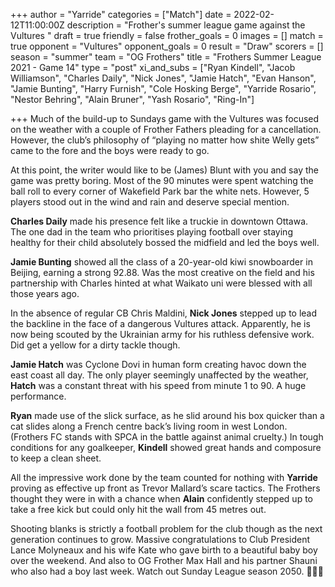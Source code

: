 +++
author = "Yarride"
categories = ["Match"]
date = 2022-02-12T11:00:00Z
description = "Frother's summer league game against the Vultures "
draft = true
friendly = false
frother_goals = 0
images = []
match = true
opponent = "Vultures"
opponent_goals = 0
result = "Draw"
scorers = []
season = "summer"
team = "OG Frothers"
title = "Frothers Summer League 2021 - Game 14"
type = "post"
xi_and_subs = ["Ryan Kindell", "Jacob Williamson", "Charles Daily", "Nick Jones", "Jamie Hatch", "Evan Hanson", "Jamie Bunting", "Harry Furnish", "Cole Hosking Berge", "Yarride Rosario", "Nestor Behring", "Alain Bruner", "Yash Rosario", "Ring-In"]

+++
Much of the build-up to Sundays game with the Vultures was focused on the weather with a couple of Frother Fathers pleading for a cancellation. However, the club’s philosophy of “playing no matter how shite Welly gets” came to the fore and the boys were ready to go. 

At this point, the writer would like to be (James) Blunt with you and say the game was pretty boring. Most of the 90 minutes were spent watching the ball roll to every corner of Wakefield Park bar the white nets. However, 5 players stood out in the wind and rain and deserve special mention. 

**Charles Daily** made his presence felt like a truckie in downtown Ottawa. The one dad in the team who prioritises playing football over staying healthy for their child absolutely bossed the midfield and led the boys well.

**Jamie Bunting** showed all the class of a 20-year-old kiwi snowboarder in Beijing, earning a strong 92.88. Was the most creative on the field and his partnership with Charles hinted at what Waikato uni were blessed with all those years ago.

In the absence of regular CB Chris Maldini, **Nick Jones** stepped up to lead the backline in the face of a dangerous Vultures attack. Apparently, he is now being scouted by the Ukrainian army for his ruthless defensive work. Did get a yellow for a dirty tackle though.

**Jamie Hatch** was Cyclone Dovi in human form creating havoc down the east coast all day. The only player seemingly unaffected by the weather, **Hatch** was a constant threat with his speed from minute 1 to 90. A huge performance.

**Ryan** made use of the slick surface, as he slid around his box quicker than a cat slides along a French centre back’s living room in west London. (Frothers FC stands with SPCA in the battle against animal cruelty.) In tough conditions for any goalkeeper, **Kindell** showed great hands and composure to keep a clean sheet. 

All the impressive work done by the team counted for nothing with **Yarride** proving as effective up front as Trevor Mallard’s scare tactics. The Frothers thought they were in with a chance when **Alain** confidently stepped up to take a free kick but could only hit the wall from 45 metres out.

Shooting blanks is strictly a football problem for the club though as the next generation continues to grow. Massive congratulations to Club President Lance Molyneaux and his wife Kate who gave birth to a beautiful baby boy over the weekend. And also to OG Frother Max Hall and his partner Shauni who also had a boy last week. Watch out Sunday League season 2050. 👶👶👶